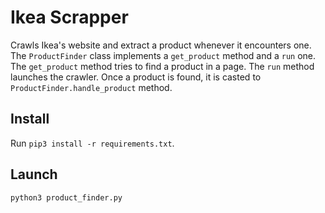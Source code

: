 # Ikea Scrapper

Crawls Ikea's website and extract a product whenever it encounters one. The `ProductFinder` class implements a `get_product` method and a `run` one. The `get_product` method tries to find a product in a page. The `run` method launches the crawler. Once a product is found, it is casted to `ProductFinder.handle_product` method.

## Install

Run `pip3 install -r requirements.txt`.

## Launch

`python3 product_finder.py`
